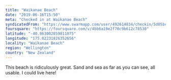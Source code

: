 ```yaml
---
title: "Waikanae Beach"
date: "2019-06-16T15:50"
meta: "Checked in at Waikanae Beach"
syndicatedFrom: "https://www.swarmapp.com/user/492614834/checkin/5d05bc8996df08000883a70a"
foursquare: "https://foursquare.com/v/4bb6a19e2f70c9b612c78530"
latitude: "-40.863002859811075"
longitude: "175.02231826352656"
locality: "Waikanae Beach"
region: "Wellington"
country: "New Zealand"
---
```

This beach is ridiculously great. Sand and sea as far as you can see, all usable. I could live here!
